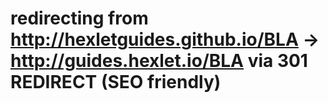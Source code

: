 # redirecting from http://hexletguides.github.io/BLA → http://guides.hexlet.io/BLA via 301 REDIRECT (SEO friendly)
